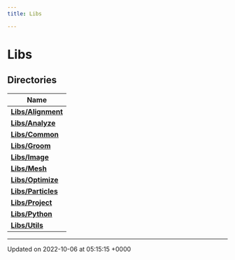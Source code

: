 ```yaml
---
title: Libs

---
```


# Libs



## Directories

| Name           |
| -------------- |
| **[Libs/Alignment](../Files/dir_c8a30dba58b805ee2d567ab327483fca.md#dir-libs/alignment)**  |
| **[Libs/Analyze](../Files/dir_d77cc112773b74d11448b7fad9142c8e.md#dir-libs/analyze)**  |
| **[Libs/Common](../Files/dir_c13ed27a749775eeb2d59234813cae48.md#dir-libs/common)**  |
| **[Libs/Groom](../Files/dir_c8ce71b7fc76205395f44c2291e69b75.md#dir-libs/groom)**  |
| **[Libs/Image](../Files/dir_9e4ba78685e6608cfdea07960abd189c.md#dir-libs/image)**  |
| **[Libs/Mesh](../Files/dir_36d0ece48b2c599ca7cdf3fcf70a4111.md#dir-libs/mesh)**  |
| **[Libs/Optimize](../Files/dir_f02d5d8e81e1edd3722111e50e18938d.md#dir-libs/optimize)**  |
| **[Libs/Particles](../Files/dir_f6c26397dfcef1d1f5f1786f8168e7dd.md#dir-libs/particles)**  |
| **[Libs/Project](../Files/dir_4ea27a77bf632cd63100af8008b8abf4.md#dir-libs/project)**  |
| **[Libs/Python](../Files/dir_6cd87311705ab44b460cce19838a0cf5.md#dir-libs/python)**  |
| **[Libs/Utils](../Files/dir_73a09fceee206218e6d903b3c5deb969.md#dir-libs/utils)**  |






-------------------------------

Updated on 2022-10-06 at 05:15:15 +0000
